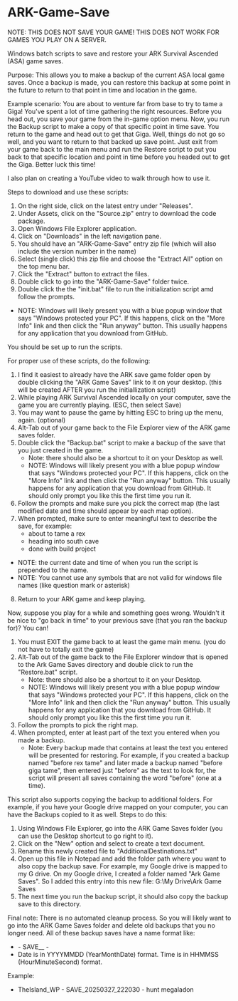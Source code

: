 # ARK-Game-Save
NOTE: THIS DOES NOT SAVE YOUR GAME! THIS DOES NOT WORK FOR GAMES YOU PLAY ON A SERVER.

Windows batch scripts to save and restore your ARK Survival Ascended (ASA) game saves.

Purpose: This allows you to make a backup of the current ASA local game saves. Once a backup is made, you can restore this backup at some point in the future to return to that point in time and location in the game.

Example scenario: You are about to venture far from base to try to tame a Giga! You've spent a lot of time gathering the right resources. Before you head out, you save your game from the in-game option menu. Now, you run the Backup script to make a copy of that specific point in time save. You return to the game and head out to get that Giga. Well, things do not go so well, and you want to return to that backed up save point. Just exit from your game back to the main menu and run the Restore script to put you back to that specific location and point in time before you headed out to get the Giga.  Better luck this time!

I also plan on creating a YouTube video to walk through how to use it.

Steps to download and use these scripts:
1. On the right side, click on the latest entry under "Releases".
2. Under Assets, click on the "Source.zip" entry to download the code package.
3. Open Windows File Explorer application.
4. Click on "Downloads" in the left navigation pane.
5. You should have an "ARK-Game-Save" entry zip file (which will also include the version number in the name)
6. Select (single click) this zip file and choose the "Extract All" option on the top menu bar.
7. Click the "Extract" button to extract the files.
8. Double click to go into the "ARK-Game-Save" folder twice.
9. Double click the the "init.bat" file to run the initialization script amd follow the prompts.
* NOTE: Windows will likely present you with a blue popup window that says "Windows protected your PC". If this happens, click on the "More Info" link and then click the "Run anyway" button. This usually happens for any application that you download from GitHub.


You should be set up to run the scripts.

For proper use of these scripts, do the following:
1. I find it easiest to already have the ARK save game folder open by double clicking the "ARK Game Saves" link to it on your desktop. (this will be created AFTER you run the initiallization script)
2. While playing ARK Survival Ascended locally on your computer, save the game you are currently playing. (ESC, then select Save)
3. You may want to pause the game by hitting ESC to bring up the menu, again. (optional)
4. Alt-Tab out of your game back to the File Explorer view of the ARK game saves folder.
5. Double click the "Backup.bat" script to make a backup of the save that you just created in the game.
   * Note: there should also be a shortcut to it on your Desktop as well.
   * NOTE: Windows will likely present you with a blue popup window that says "Windows protected your PC". If this happens, click on the "More Info" link and then click the "Run anyway" button. This usually happens for any application that you download from GitHub. It should only prompt you like this the first time you run it.
6. Follow the prompts and make sure you pick the correct map (the last modified date and time should appear by each map option).
7. When prompted, make sure to enter meaningful text to describe the save, for example:
    * about to tame a rex
    * heading into south cave
    * done with build project
  * NOTE: the current date and time of when you run the script is prepended to the name.
  * NOTE: You cannot use any symbols that are not valid for windows file names (like question mark or asterisk)
8. Return to your ARK game and keep playing.

Now, suppose you play for a while and something goes wrong. Wouldn't it be nice to "go back in time" to your previous save (that you ran the backup for)?  You can!  
1. You must EXIT the game back to at least the game main menu. (you do not have to totally exit the game)
2. Alt-Tab out of the game back to the File Explorer window that is opened to the Ark Game Saves directory and double click to run the "Restore.bat" script.
   * Note: there should also be a shortcut to it on your Desktop.
   * NOTE: Windows will likely present you with a blue popup window that says "Windows protected your PC". If this happens, click on the "More Info" link and then click the "Run anyway" button. This usually happens for any application that you download from GitHub. It should only prompt you like this the first time you run it.
3. Follow the prompts to pick the right map.
4. When prompted, enter at least part of the text you entered when you made a backup.
   * Note: Every backup made that contains at least the text you entered will be presented for restoring. For example, if you created a backup named "before rex tame" and later made a backup named "before giga tame", then entered just "before" as the text to look for, the script will present all saves containing the word "before" (one at a time).

This script also supports copying the backup to additional folders. For example, if you have your Google drive mapped on your computer, you can have the Backups copied to it as well. Steps to do this:
1. Using Windows File Explorer, go into the ARK Game Saves folder (you can use the Desktop shortcut to go right to it).
2. Click on the "New" option and select to create a text document.
3. Rename this newly created file to "AdditionalDestinations.txt"
4. Open up this file in Notepad and add the folder path where you want to also copy the backup save.
For example, my Google drive is mapped to my G drive. On my Google drive, I created a folder named "Ark Game Saves". So I added this entry into this new file:
G:\My Drive\Ark Game Saves
5. The next time you run the backup script, it should also copy the backup save to this directory.


Final note: There is no automated cleanup process. So you will likely want to go into the ARK Game Saves folder and delete old backups that you no longer need.  All of these backup saves have a name format like:
* <Map Name> - SAVE_<Date>_<Time> - <entered description>
* Date is in YYYYMMDD (YearMonthDate) format. Time is in HHMMSS (HourMinuteSecond) format.

Example:
* TheIsland_WP - SAVE_20250327_222030 - hunt megaladon
